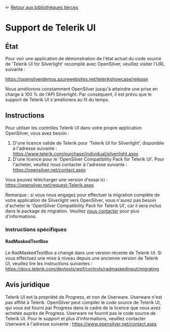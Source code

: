 ← [Retour aux bibliothèques tierces](/docs/9/67)
# Support de Telerik UI

## État

Pour voir une application de démonstration de l'état actuel du code source de 'Telerik UI for Silverlight' recompilé avec OpenSilver, veuillez visiter l'URL suivante :

https://opensilverdemos.azurewebsites.net/telerikshowcase/release

Nous améliorons constamment OpenSilver jusqu'à atteindre une prise en charge à 100 % de l'API Silverlight. Par conséquent, il est prévu que le support de Telerik UI s'améliorera au fil du temps.

## Instructions
Pour utiliser les contrôles Telerik UI dans votre propre application OpenSilver, vous avez besoin :
1. D'une licence valide de Telerik pour 'Telerik UI for Silverlight', disponible à l'adresse suivante : https://www.telerik.com/purchase/individual/silverlight.aspx
2. D'une licence pour le 'OpenSilver Compatibility Pack for Telerik UI'. Pour l'acheter, veuillez nous contacter à l'adresse suivante : https://opensilver.net/contact.aspx

Vous pouvez télécharger une version d'essai ici : https://opensilver.net/request-Telerik.aspx

Remarque : si vous nous engagez pour effectuer la migration complète de votre application de Silverlight vers OpenSilver, vous n'aurez pas besoin d'acheter le 'OpenSilver Compatibility Pack for Telerik UI', car il sera inclus dans le package de migration. Veuillez [nous contacter](https://opensilver.net/contact.aspx) pour plus d'informations.
### Instructions spécifiques
#### RadMaskedTextBox
Le RadMaskedTextBox a changé dans une version récente de Telerik UI. Si vous effectuez une mise à niveau depuis une ancienne version de Telerik UI, veuillez lire les instructions suivantes :
https://docs.telerik.com/devtools/wpf/controls/radmaskedinput/migrating

## Avis juridique

Telerik UI est la propriété de Progress, et non de Userware. Userware n'est pas affilié à Telerik. OpenSilver peut compiler le code source de Telerik UI, qui vous est fourni par Progress dans le cadre de la licence que vous avez achetée auprès de Progress. Userware ne fournit pas le code source de Telerik UI. Pour le support et plus d'informations, veuillez contacter Userware à l'adresse suivante : https://www.opensilver.net/contact.aspx
